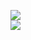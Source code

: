 [![](https://img.shields.io/badge/Made%20With-Github%20Spray-lightgrey.svg?style=for-the-badge&logo=github)](https://github.com/Annihil/github-spray#15835)  
[![](https://i.imgur.com/2DrTn0Z.gif)](https://github.com/Annihil/github-spray)